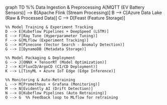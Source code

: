 graph TD
    %% Data Ingestion & Preprocessing
    A[MQTT (EV Battery Sensors)] --> B[Apache Flink (Stream Processing)]
    B --> C[Azure Data Lake (Raw & Processed Data)]
    C --> D[Feast (Feature Storage)]
    
    %% Model Training & Experiment Tracking
    D --> E[Kubeflow Pipelines + DeepSpeed (LSTM)]
    E --> F[Ray Tune (Hyperparameter Tuning)]
    F --> G[MLflow (Experiment Tracking)]
    G --> H[Pinecone (Vector Search - Anomaly Detection)]
    G --> I[DynamoDB (Metadata Storage)]
    
    %% Model Packaging & Deployment
    G --> J[ONNX + TensorRT (Model Optimization)]
    J --> K[FluxCD/ArgoCD (CI/CD Deployment)]
    K --> L[TinyML + Azure IoT Edge (Edge Inference)]
    
    %% Monitoring & Auto-Retraining
    L --> M[Prometheus + Grafana (Monitoring)]
    M --> N[Evidently AI (Drift Detection)]
    N --> O[Kubeflow Pipelines (Auto Retraining)]
    O --> G  %% Feedback loop to MLflow for retraining

